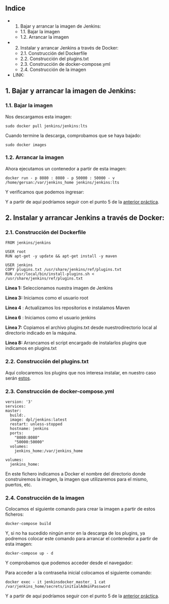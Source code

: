 ## Indice

- 1. Bajar y arrancar la imagen de Jenkins:
   - 1.1. Bajar la imagen
   - 1.2. Arrancar la imagen
- 2. Instalar y arrancar Jenkins a través de Docker:
   - 2.1. Construcción del Dockerfile
   - 2.2. Construcción del plugins.txt
   - 2.3. Construcción de docker-compose.yml
   - 2.4. Construcción de la imagen
- LINK:


## 1. Bajar y arrancar la imagen de Jenkins:

### 1.1. Bajar la imagen

Nos descargamos esta imagen:

```
sudo docker pull jenkins/jenkins:lts
```

Cuando termine la descarga, comprobamos que se haya bajado:

```
sudo docker images
```

### 1.2. Arrancar la imagen

Ahora ejecutamos un contenedor a partir de esta imagen:

```
docker run - p 8080 : 8080 - p 50000 : 50000 - v /home/gersan:/var/jenkins_home jenkins/jenkins:lts
```

Y verificamos que podemos ingresar:

Y a partir de aquí podríamos seguir con el punto 5 de la <a href='https://github.com/GersanCabo/Uso-de-Git/blob/main/Instalacion%20y%20configuracion%20de%20Jenkins.MD'>anterior práctica</a>.


## 2. Instalar y arrancar Jenkins a través de Docker:

### 2.1. Construcción del Dockerfile

```
FROM jenkins/jenkins

USER root
RUN apt-get -y update && apt-get install -y maven

USER jenkins
COPY plugins.txt /usr/share/jenkins/ref/plugins.txt
RUN /usr/local/bin/install-plugins.sh < /usr/share/jenkins/ref/plugins.txt
```

**Línea 1:** Seleccionamos nuestra imagen de Jenkins

**Línea 3:** Iniciamos como el usuario root

**Línea 4** : Actualizamos los repositorios e instalamos Maven

**Línea 6** : Iniciamos como el usuario jenkins

**Línea 7:** Copiamos el archivo plugins.txt desde nuestrodirectorio local al directorio indicado en la máquina.

**Línea 8:** Arrancamos el script encargado de instalarlos plugins que indicamos en plugins.txt

### 2.2. Construcción del plugins.txt

Aquí colocaremos los plugins que nos interesa instalar, en nuestro caso serán <a href='https://github.com/GersanCabo/Uso-de-Git/blob/main/txt/plugins.txt'>estos</a>.

### 2.3. Construcción de docker-compose.yml

```
version: '3'
services:
master:
  build:.
  image: dpl/jenkins:latest
  restart: unless-stopped
  hostname: jenkins
  ports:
    "8080:8080"
    "50000:50000"
  volumes:
    jenkins_home:/var/jenkins_home
    
volumes:
  jenkins_home:
```

En este fichero indicamos a Docker el nombre del directorio donde construiremos la imagen, la imagen que utilizaremos para el mismo, puertos, etc.

### 2.4. Construcción de la imagen

Colocamos el siguiente comando para crear la imagen a partir de estos ficheros:

```
docker-compose build
```

Y, si no ha sucedido ningún error en la descarga de los plugins, ya podremos colocar este comando para arrancar el contenedor a partir de esta imagen:

```
docker-compose up - d
```
Y comprobamos que podemos acceder desde el navegador:

Para acceder a la contraseña inicial colocamos el siguiente comando:

```
docker exec - it jenkinsdocker_master_ 1 cat /var/jenkins_home/secrets/initialAdminPassword
```
Y a partir de aquí podríamos seguir con el punto 5 de la <a href='https://github.com/GersanCabo/Uso-de-Git/blob/main/Instalacion%20y%20configuracion%20de%20Jenkins.MD'>anterior práctica</a>.

